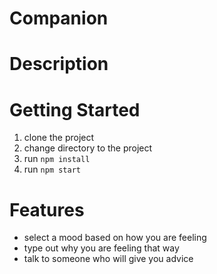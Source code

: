 # Companion

# Description

# Getting Started
1. clone the project
2. change directory to the project
3. run `npm install`
4. run `npm start`

# Features
- select a mood based on how you are feeling
- type out why you are feeling that way
- talk to someone who will give you advice
